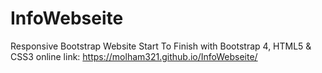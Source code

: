 # InfoWebseite
Responsive Bootstrap Website Start To Finish with Bootstrap 4, HTML5 &amp; CSS3
online link: https://molham321.github.io/InfoWebseite/
